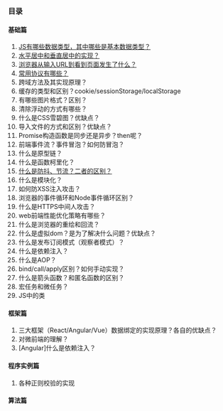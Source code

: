 ### 目录


#### 基础篇

1. [JS有哪些数据类型，其中哪些是基本数据类型？](./answers/202108/JS数据类型.md)
2. [水平居中和垂直居中的实现？](./answers/202108/居中.md)
3. [浏览器从输入URL到看到页面发生了什么？](./answers/202108/浏览器输入url.md)
4. [常用协议有哪些？](./answers/202108/常用协议.md)
5. 跨域方法及其实现原理？
6. 缓存的类型和区别？cookie/sessionStorage/localStorage
7. 有哪些图片格式？区别？
8. 清除浮动的方式有哪些？
9. 什么是CSS雪碧图？优缺点？
10. 导入文件的方式和区别？优缺点？
11. Promise构造函数是同步还是异步？then呢？
12. 前端事件流？事件冒泡？如何防冒泡？
13. 什么是原型链？
14. 什么是函数柯里化？
15. [什么是防抖、节流？二者的区别？](./answers/202108/防抖节流.md)
16. 什么是模块化？
17. 如何防XSS注入攻击？
18. 浏览器的事件循环和Node事件循环区别？
19. 什么是HTTPS中间人攻击？
20. web前端性能优化策略有哪些？
21. 什么是浏览器的重绘和回流？
22. 什么是虚拟dom？是为了解决什么问题？优缺点？
23. 什么是发布订阅模式（观察者模式）？
24. 什么是依赖注入？
25. 什么是AOP？
26. bind/call/apply区别？如何手动实现？
27. 什么是箭头函数？和匿名函数的区别？
28. 宏任务和微任务？
29. JS中的类

#### 框架篇
1. 三大框架（React/Angular/Vue）数据绑定的实现原理？各自的优缺点？
2. 对微前端的理解？
3. [Angular]什么是依赖注入？


#### 程序实例篇
1. 各种正则校验的实现

#### 算法篇